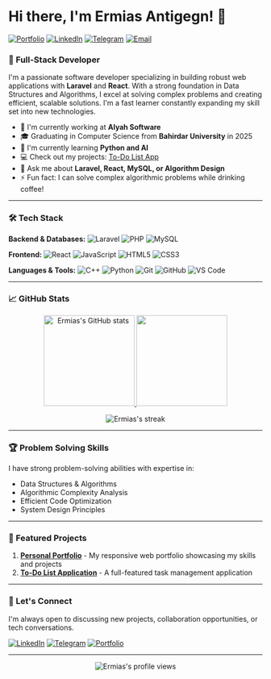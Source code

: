 # Hi there, I'm Ermias Antigegn! 👋

[![Portfolio](https://img.shields.io/badge/Portfolio-Visit%20My%20Portfolio-brightgreen?style=for-the-badge)](https://d-portfolio-2f67f.web.app/)
[![LinkedIn](https://img.shields.io/badge/LinkedIn-Connect%20with%20me-blue?style=for-the-badge&logo=linkedin)](https://www.linkedin.com/in/ermias-antigegn-20756a253/)
[![Telegram](https://img.shields.io/badge/Telegram-Message%20me-1DA1F2?style=for-the-badge&logo=telegram)](https://t.me/ermiasantigegn)
[![Email](https://img.shields.io/badge/Email-Contact%20Me-critical?style=for-the-badge&logo=gmail)](mailto:your.email@domain.com)

### 🚀 Full-Stack Developer

I'm a passionate software developer specializing in building robust web applications with **Laravel** and **React**. With a strong foundation in Data Structures and Algorithms, I excel at solving complex problems and creating efficient, scalable solutions. I'm a fast learner constantly expanding my skill set into new technologies.

- 🔭 I'm currently working at **Alyah Software**
- 🎓 Graduating in Computer Science from **Bahirdar University** in 2025
- 🌱 I'm currently learning **Python and AI**
- 💻 Check out my projects: [To-Do List App](https://to-do-list-b06ef.web.app/)
- 💬 Ask me about **Laravel, React, MySQL, or Algorithm Design**
- ⚡ Fun fact: I can solve complex algorithmic problems while drinking coffee!

---

### 🛠️ Tech Stack

**Backend & Databases:**
![Laravel](https://img.shields.io/badge/Laravel-FF2D20?style=for-the-badge&logo=laravel&logoColor=white)
![PHP](https://img.shields.io/badge/PHP-777BB4?style=for-the-badge&logo=php&logoColor=white)
![MySQL](https://img.shields.io/badge/MySQL-4479A1?style=for-the-badge&logo=mysql&logoColor=white)

**Frontend:**
![React](https://img.shields.io/badge/React-61DAFB?style=for-the-badge&logo=react&logoColor=black)
![JavaScript](https://img.shields.io/badge/JavaScript-F7DF1E?style=for-the-badge&logo=javascript&logoColor=black)
![HTML5](https://img.shields.io/badge/HTML5-E34F26?style=for-the-badge&logo=html5&logoColor=white)
![CSS3](https://img.shields.io/badge/CSS3-1572B6?style=for-the-badge&logo=css3&logoColor=white)

**Languages & Tools:**
![C++](https://img.shields.io/badge/C++-00599C?style=for-the-badge&logo=c%2B%2B&logoColor=white)
![Python](https://img.shields.io/badge/Python-3776AB?style=for-the-badge&logo=python&logoColor=white)
![Git](https://img.shields.io/badge/Git-F05032?style=for-the-badge&logo=git&logoColor=white)
![GitHub](https://img.shields.io/badge/GitHub-181717?style=for-the-badge&logo=github&logoColor=white)
![VS Code](https://img.shields.io/badge/VS_Code-007ACC?style=for-the-badge&logo=visual-studio-code&logoColor=white)

---

### 📈 GitHub Stats

<p align="center">
  <a href="https://github.com/ermima">
    <img height="180em" src="https://github-readme-stats.vercel.app/api?username=ermima&show_icons=true&theme=radical&hide_border=true&count_private=true" alt="Ermias's GitHub stats"/>
    <img height="180em" src="https://github-readme-stats.vercel.app/api/top-langs/?username=ermima&layout=compact&theme=radical&hide_border=true&langs_count=8"/>
  </a>
</p>

<p align="center">
  <img src="https://github-readme-streak-stats.herokuapp.com/?user=ermima&theme=radical&hide_border=true" alt="Ermias's streak"/>
</p>

---

### 🏆 Problem Solving Skills

I have strong problem-solving abilities with expertise in:
- Data Structures & Algorithms
- Algorithmic Complexity Analysis
- Efficient Code Optimization
- System Design Principles

---

### 🌟 Featured Projects

1. **[Personal Portfolio](https://d-portfolio-2f67f.web.app/)** - My responsive web portfolio showcasing my skills and projects
2. **[To-Do List Application](https://to-do-list-b06ef.web.app/)** - A full-featured task management application

---

### 🤝 Let's Connect

I'm always open to discussing new projects, collaboration opportunities, or tech conversations.

[![LinkedIn](https://img.shields.io/badge/LinkedIn-Connect%20with%20me-blue?style=for-the-badge&logo=linkedin)](https://www.linkedin.com/in/ermias-antigegn-20756a253/)
[![Telegram](https://img.shields.io/badge/Telegram-Message%20me-1DA1F2?style=for-the-badge&logo=telegram)](https://t.me/ermiasantigegn)
[![Portfolio](https://img.shields.io/badge/Portfolio-Visit%20My%20Portfolio-brightgreen?style=for-the-badge)](https://d-portfolio-2f67f.web.app/)

---

<p align="center">
  <img src="https://komarev.com/ghpvc/?username=ermima&label=Profile%20Views&color=0e75b6&style=flat" alt="Ermias's profile views" />
</p>
